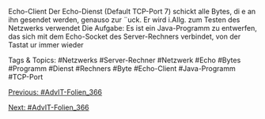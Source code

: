 Echo-Client
Der Echo-Dienst (Default TCP-Port 7) schickt alle Bytes, di e an ihn gesendet
werden, genauso zur ¨uck. Er wird i.Allg. zum Testen des Netzwerks verwendet
Die Aufgabe: Es ist ein Java-Programm zu entwerfen, das sich mit dem
Echo-Socket des Server-Rechners verbindet, von der Tastat ur immer wieder

   Tags & Topics:
   #Netzwerks
   #Server-Rechner
   #Netzwerk
   #Echo
   #Bytes
   #Programm
   #Dienst
   #Rechners
   #Byte
   #Echo-Client
   #Java-Programm
   #TCP-Port

[Previous: #AdvIT-Folien_366](AdvIT-Folien_366.md)

[Next: #AdvIT-Folien_366](AdvIT-Folien_366.md)